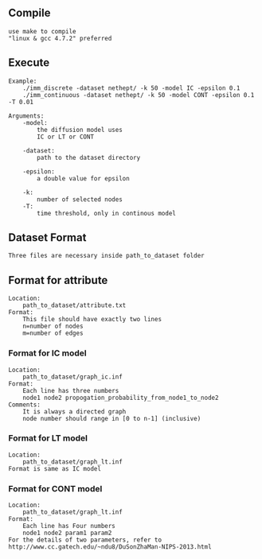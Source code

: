 ## Compile
    use make to compile
    "linux & gcc 4.7.2" preferred

## Execute
    Example:
        ./imm_discrete -dataset nethept/ -k 50 -model IC -epsilon 0.1
        ./imm_continuous -dataset nethept/ -k 50 -model CONT -epsilon 0.1 -T 0.01

    Arguments:
        -model:
            the diffusion model uses
            IC or LT or CONT

        -dataset:
            path to the dataset directory

        -epsilon:
            a double value for epsilon

        -k:
            number of selected nodes
		-T:
        	time threshold, only in continous model


## Dataset Format
    Three files are necessary inside path_to_dataset folder

## Format for attribute
    Location:
        path_to_dataset/attribute.txt
    Format:
        This file should have exactly two lines
        n=number of nodes
        m=number of edges

### Format for IC model
    Location:
        path_to_dataset/graph_ic.inf
    Format:
        Each line has three numbers
        node1 node2 propogation_probability_from_node1_to_node2
    Comments:
        It is always a directed graph
        node number should range in [0 to n-1] (inclusive)

### Format for LT model
    Location:
        path_to_dataset/graph_lt.inf
    Format is same as IC model

### Format for CONT model
    Location:
        path_to_dataset/graph_lt.inf
    Format:
        Each line has Four numbers
        node1 node2 param1 param2
	For the details of two parameters, refer to http://www.cc.gatech.edu/~ndu8/DuSonZhaMan-NIPS-2013.html